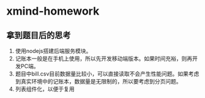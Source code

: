 # xmind-homework
## 拿到题目后的思考
1. 使用nodejs搭建后端服务模块。
2. 记账本一般是在手机上使用，所以先开发移动端版本。如果时间充裕，则再开发PC端。
3. 题目中bill.csv目前数据量比较小，可以直接读取不会产生性能问题。如果考虑到真实环境中的记账本，数据量是无限制的，所以要考虑到分页问题。
4. 列表组件化，以便于复用